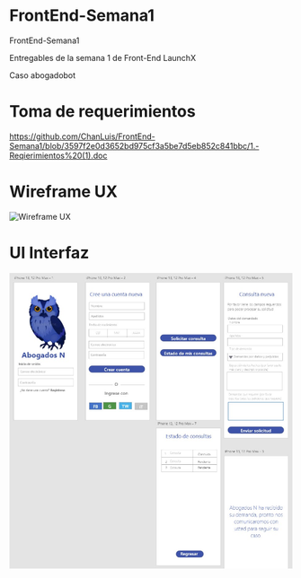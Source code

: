 # FrontEnd-Semana1
FrontEnd-Semana1

Entregables de la semana 1 de Front-End LaunchX

Caso abogadobot

# Toma de requerimientos

https://github.com/ChanLuis/FrontEnd-Semana1/blob/3597f2e0d3652bd975cf3a5be7d5eb852c841bbc/1.-Reqierimientos%20(1).doc

# Wireframe UX


![Wireframe UX](https://user-images.githubusercontent.com/99062113/156676834-8925db8b-c0a1-43f9-82ca-a60b3ae83a34.jpg)

# UI Interfaz

![UUI](https://github.com/ChanLuis/FrontEnd-Semana1/blob/11cf9be57d75280fb04ccebb7a7e5ba62fb22060/UI%20.jpg)
